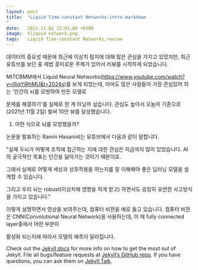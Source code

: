 ```yaml
---
layout: post
title:  "Liquid Time-constant Networks-intro.markdown
"
date:   2021-11-02 22:01:00 +0300
image:  tliquid network.png
tags:   Liquid Time-constant Networks,review
---
```



데이터의 중요성 때문에 최근에 이상치 탐지에 대해 많은 관심을 가지고 있었지만, 최근 유튜브를 보던 중 제법 흥미로운 주제가 있어서 리뷰를 시작하게 되었습니다.

 MITCBMM에서 Liquid Neural Networks(https://www.youtube.com/watch?v=IlliqYiRhMU&t=2024s)를 보게 되었는데, 아마도 많은 사람들이 가장 관심있어 하는 '인간의 뇌를 모방하여 만든 모델로 
  
문제를 해결하기'를 실제로 한 게 아닐까 싶습니다. 관심도 높아서 오늘자 기준으로 (2021년 11월 2일) 벌써 10만 뷰를 달성했습니다.


1. 어떤 식으로 뇌를 모방했을까?


논문을 발표하는 Ramin Hasani씨는 유튜브에서 다음과 같이 말합니다.

"실제 두뇌가 어떻게 조직에 접근하는 지에 대한 관심은 지금까지 많이 있었습니다. AI의 궁극적인 목표는 인간을 닮아가는 것이기 때문이죠. 

그래서 실제로 어떻게 세상과 상호작용을 하는지를 잘 이해해야 좋은 딥러닝 모델을 설계할 수 있습니다. 

그리고 우리 뇌는 robust(이상치에 영향을 적게 받고) 하면서도 굉장히 유연한 사고방식을 가지고 있습니다."

이렇게 설명하면서 영상을 보여주는데, 컴퓨터 비젼을 예로 들고 있습니다. 컴퓨터 비젼은 CNN(Convolutional Neural Network)을 사용하는데, 이 때 fully connected layer중에서 어떤 부분이

활성화 되는지에 따라서 모델의 예측이 달라집니다. 




Check out the [Jekyll docs][jekyll-docs] for more info on how to get the most out of Jekyll. File all bugs/feature requests at [Jekyll’s GitHub repo][jekyll-gh]. If you have questions, you can ask them on [Jekyll Talk][jekyll-talk].

[jekyll-docs]: https://jekyllrb.com/docs/home
[jekyll-gh]:   https://github.com/jekyll/jekyll
[jekyll-talk]: https://talk.jekyllrb.com/

